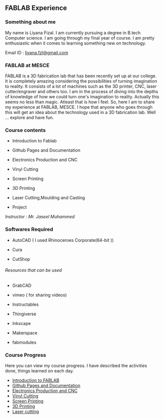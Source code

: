 ## FABLAB Experience

### Something about me

My name is Liyana Fizal. I am currently pursuing a degree in B.tech Computer science. I am going through my final year of course. I am pretty enthusiastic when it comes to learning something new on technology. 

Email ID : liyana.fzl@gmail.com



### FABLAB at MESCE

FABLAB is a 3D fabrication lab that has been recently set up at our college. It is completely amazing considering the possibilities of turning imagination to reality. It consists of a lot of machines such as the 3D printer, CNC, laser cutter/engraver and others too. I am in the process of diving into the depths of knowledge of how we could turn one's imagination to reality. Actually this seems no less than magic. Atleast that is how I feel. So, here I am to share my experience at FABLAB, MESCE. I hope that anyone who goes through this will get an idea about the technology used in a 3D fabrication lab. Well ... explore and have fun.



### Course contents

*  Introduction to Fablab 

*  Github Pages and Documentation
                               
*  Electronics Production and CNC
                                
*  Vinyl Cutting
                                	
*  Screen Printing
                                	
*  3D Printing
                                
*  Laser Cutting,Moulding and Casting
                                
*  Project

*Instructor : Mr. Jaseel Muhammed*

### Softwares Required

* AutoCAD ( I used Rhinoceroes Corporate(64-bit ))

* Cura

* CutShop

###### Resources that can be used

* GrabCAD

* vimeo ( for sharing videos)

* Instructables

* Thingiverse

* Inkscape

* Makerspace

* fabmodules





### Course Progress

Here you can view my course progress. I have described the activities done, things learned  on each day.

* [ Introduction to FABLAB](http://liyanafzl.github.io/day-1)
* [ Github Pages and Documentation](http://liyanafzl.github.io/githubpages)
* [ Electronics Production and CNC](http://liyanafzl.github.io/Electronicsproduction)
* [Vinyl Cutting](http://liyanafzl.github.io/day-4)
* [Screen Printing](http://liyanafzl.github.io/day-5)
* [3D Printing](http://liyanafzl.github.io/day-6)
* [Laser cutting](http://liyanafzl.github.io/day-7)















